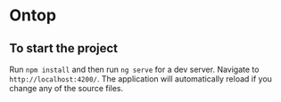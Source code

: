 # Ontop

## To start the project

Run `npm install` and then run `ng serve` for a dev server. Navigate to `http://localhost:4200/`. The application will automatically reload if you change any of the source files.
